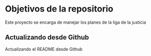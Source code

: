 # Objetivos de la repositorio

Este proyecto se encarga de manejar los planes de la liga de la justicia


## Actualizando desde Github 
Actualizando el README desde Github
